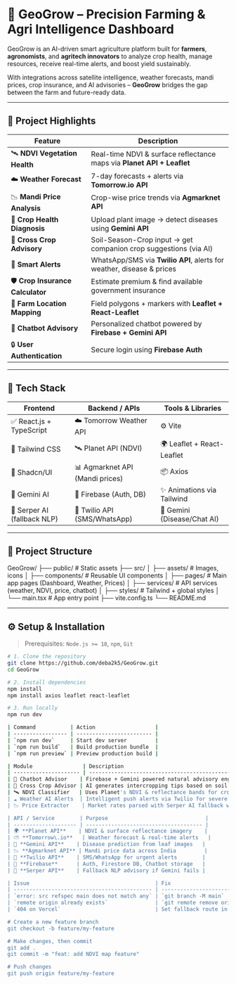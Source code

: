 # 🌾 GeoGrow – Precision Farming & Agri Intelligence Dashboard

GeoGrow is an AI-driven smart agriculture platform built for **farmers**, **agronomists**, and **agritech innovators** to analyze crop health, manage resources, receive real-time alerts, and boost yield sustainably. 

With integrations across satellite intelligence, weather forecasts, mandi prices, crop insurance, and AI advisories – **GeoGrow** bridges the gap between the farm and future-ready data.

---

## 🚀 Project Highlights

| Feature                         | Description                                                                 |
|---------------------------------|-----------------------------------------------------------------------------|
| 🛰️ **NDVI Vegetation Health**   | Real-time NDVI & surface reflectance maps via **Planet API + Leaflet**     |
| ☁️ **Weather Forecast**         | 7-day forecasts + alerts via **Tomorrow.io API**                           |
| 📉 **Mandi Price Analysis**     | Crop-wise price trends via **Agmarknet API**                               |
| 🧬 **Crop Health Diagnosis**    | Upload plant image → detect diseases using **Gemini API**                  |
| 🌱 **Cross Crop Advisory**      | Soil-Season-Crop input → get companion crop suggestions (via AI)           |
| 🔔 **Smart Alerts**             | WhatsApp/SMS via **Twilio API**, alerts for weather, disease & prices      |
| 🛡️ **Crop Insurance Calculator**| Estimate premium & find available government insurance                     |
| 📍 **Farm Location Mapping**    | Field polygons + markers with **Leaflet + React-Leaflet**                  |
| 🤖 **Chatbot Advisory**         | Personalized chatbot powered by **Firebase + Gemini API**                  |
| 🔒 **User Authentication**      | Secure login using **Firebase Auth**                                       |

---

## 🧩 Tech Stack

| Frontend | Backend / APIs | Tools & Libraries |
|----------|----------------|-------------------|
| ✅ React.js + TypeScript | ☁️ Tomorrow Weather API | ⚙️ Vite |
| 🎨 Tailwind CSS | 🛰️ Planet API (NDVI) | 🌍 Leaflet + React-Leaflet |
| 🧩 Shadcn/UI | 📊 Agmarknet API (Mandi prices) | 📦 Axios |
| 🧠 Gemini AI | 🔐 Firebase (Auth, DB) | ✨ Animations via Tailwind |
| 💬 Serper AI (fallback NLP) | 📲 Twilio API (SMS/WhatsApp) | 🧠 Gemini (Disease/Chat AI) |

---

## 📂 Project Structure

GeoGrow/
├── public/ # Static assets
├── src/
│ ├── assets/ # Images, icons
│ ├── components/ # Reusable UI components
│ ├── pages/ # Main app pages (Dashboard, Weather, Prices)
│ ├── services/ # API services (weather, NDVI, price, chatbot)
│ ├── styles/ # Tailwind + global styles
│ └── main.tsx # App entry point
├── vite.config.ts
└── README.md


---

## ⚙️ Setup & Installation

> Prerequisites: `Node.js >= 18`, `npm`, `Git`

```bash
# 1. Clone the repository
git clone https://github.com/deba2k5/GeoGrow.git
cd GeoGrow

# 2. Install dependencies
npm install
npm install axios leaflet react-leaflet

# 3. Run locally
npm run dev

| Command           | Action                   |
| ----------------- | ------------------------ |
| `npm run dev`     | Start dev server         |
| `npm run build`   | Build production bundle  |
| `npm run preview` | Preview production build |

| Module                | Description                                                |
| --------------------- | ---------------------------------------------------------- |
| 🤖 Chatbot Advisor    | Firebase + Gemini powered natural advisory engine          |
| 🌱 Cross Crop Advisor | AI generates intercropping tips based on soil + season     |
| 🛰️ NDVI Classifier   | Uses Planet's NDVI & reflectance bands for crop health map |
| ☁️ Weather AI Alerts  | Intelligent push alerts via Twilio for severe forecasts    |
| 📉 Price Extractor    | Market rates parsed with Serper AI fallback when necessary |

| API / Service        | Purpose                               |
| -------------------- | ------------------------------------- |
| 🌍 **Planet API**    | NDVI & surface reflectance imagery    |
| ⛅ **Tomorrow\.io**   | Weather forecast & real-time alerts   |
| 🧬 **Gemini API**    | Disease prediction from leaf images   |
| 📉 **Agmarknet API** | Mandi price data across India         |
| 💬 **Twilio API**    | SMS/WhatsApp for urgent alerts        |
| 🔐 **Firebase**      | Auth, Firestore DB, Chatbot storage   |
| 🔎 **Serper API**    | Fallback NLP advisory if Gemini fails |

| Issue                                        | Fix                                                |
| -------------------------------------------- | -------------------------------------------------- |
| `error: src refspec main does not match any` | `git branch -M main`                               |
| `remote origin already exists`               | `git remote remove origin`                         |
| `404 on Vercel`                              | Set fallback route in Vercel → `/* => /index.html` |

# Create a new feature branch
git checkout -b feature/my-feature

# Make changes, then commit
git add .
git commit -m "feat: add NDVI map feature"

# Push changes
git push origin feature/my-feature

